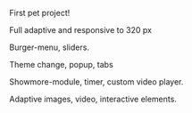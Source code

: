 First pet project!

Full adaptive and responsive to 320 px

Burger-menu, sliders.

Theme change, popup, tabs

Showmore-module, timer, custom video player.

Adaptive images, video, interactive elements.
